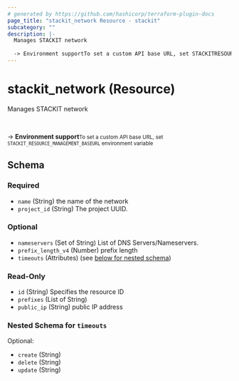 ```yaml
---
# generated by https://github.com/hashicorp/terraform-plugin-docs
page_title: "stackit_network Resource - stackit"
subcategory: ""
description: |-
  Manages STACKIT network
  
  -> Environment supportTo set a custom API base URL, set STACKITRESOURCEMANAGEMENT_BASEURL environment variable
---
```


# stackit_network (Resource)

Manages STACKIT network

<br />

-> __Environment support__<small>To set a custom API base URL, set <code>STACKIT_RESOURCE_MANAGEMENT_BASEURL</code> environment variable </small>



<!-- schema generated by tfplugindocs -->
## Schema

### Required

- `name` (String) the name of the network
- `project_id` (String) The project UUID.

### Optional

- `nameservers` (Set of String) List of DNS Servers/Nameservers.
- `prefix_length_v4` (Number) prefix length
- `timeouts` (Attributes) (see [below for nested schema](#nestedatt--timeouts))

### Read-Only

- `id` (String) Specifies the resource ID
- `prefixes` (List of String)
- `public_ip` (String) public IP address

<a id="nestedatt--timeouts"></a>
### Nested Schema for `timeouts`

Optional:

- `create` (String)
- `delete` (String)
- `update` (String)


